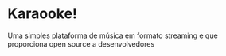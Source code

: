 # Karaooke!

Uma simples plataforma de música em formato streaming e que proporciona open source a desenvolvedores
